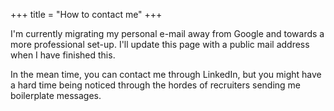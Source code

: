 +++
title = "How to contact me"
+++

I'm currently migrating my personal e-mail away from Google and towards a more professional set-up. I'll update this page with a public mail address when I have finished this.

In the mean time, you can contact me through LinkedIn, but you might have a hard time being noticed through the hordes of recruiters sending me boilerplate messages.
